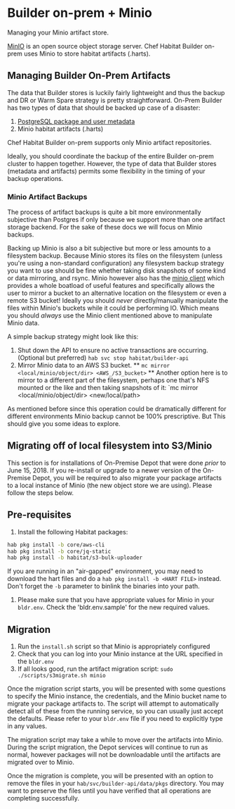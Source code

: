 # Builder on-prem + Minio

Managing your Minio artifact store.

[MinIO](https://min.io/) is an open source object storage server. Chef Habitat Builder on-prem uses Minio to store habitat artifacts (.harts).

## Managing Builder On-Prem Artifacts

The data that Builder stores is luckily fairly lightweight and thus the backup and DR or Warm Spare strategy is pretty straightforward. On-Prem Builder has two types of data that should be backed up case of a disaster:

1. [PostgreSQL package and user metadata](on-prem-docs/postgres.md#postgresql-data-backups)
1. Minio habitat artifacts (.harts)

Chef Habitat Builder on-prem supports only Minio artifact repositories.

Ideally, you should coordinate the backup of the entire Builder on-prem cluster to happen together. However, the type of data that Builder stores (metadata and artifacts) permits some flexibility in the timing of your backup operations.

### Minio Artifact Backups

The process of artifact backups is quite a bit more environmentally subjective than Postgres if only because we support more than one artifact storage backend. For the sake of these docs we will focus on Minio backups.

Backing up Minio is also a bit subjective but more or less amounts to a filesystem backup. Because Minio stores its files on the filesystem (unless you're using a non-standard configuration) any filesystem backup strategy you want to use should be fine whether taking disk snapshots of some kind or data  mirroring, and rsync. Minio however also has the [minio client](https://docs.min.io/docs/minio-client-quickstart-guide.html) which provides a whole boatload of useful features and specifically allows the user to mirror a bucket to an alternative location on the filesystem or even a remote S3 bucket! Ideally you should _never_ directly/manually manipulate the files within Minio's buckets while it could be performing IO. Which means you should _always_ use the Minio client mentioned above to manipulate Minio data.

A simple backup strategy might look like this:

1. Shut down the API to ensure no active transactions are occurring. (Optional but preferred)
        `hab svc stop habitat/builder-api`
1. Mirror Minio data to an AWS S3 bucket. **
        `mc mirror <local/minio/object/dir> <AWS_/S3_bucket>`
** Another option here is to mirror to a different part of the filesystem, perhaps one that's NFS mounted or the like and then taking snapshots of it:
        `mc mirror <local/minio/object/dir> <new/local/path>

As mentioned before since this operation could be dramatically different for different environments Minio backup cannot be 100% prescriptive. But This should give you some ideas to explore.

## Migrating off of local filesystem into S3/Minio

This section is for installations of On-Premise Depot that were done *prior* to June 15, 2018. If you re-install or upgrade to a newer version of the On-Premise Depot, you will be required to also migrate your package artifacts to a local instance of Minio (the new object store we are using). Please follow the steps below.

## Pre-requisites

1. Install the following Habitat packages:

```bash
hab pkg install -b core/aws-cli
hab pkg install -b core/jq-static
hab pkg install -b habitat/s3-bulk-uploader
```

If you are running in an "air-gapped" environment, you may need to download the hart files and do a `hab pkg install -b <HART FILE>` instead.  Don't forget the `-b` parameter to binlink the binaries into your path.

1. Please make sure that you have appropriate values for Minio in your `bldr.env`.  Check the 'bldr.env.sample' for the new required values.

## Migration

1. Run the `install.sh` script so that Minio is appropriately configured
1. Check that you can log into your Minio instance at the URL specified in the `bldr.env`
1. If all looks good, run the artifact migration script: `sudo ./scripts/s3migrate.sh minio`

Once the migration script starts, you will be presented with some questions to specify the Minio instance, the credentials, and the Minio bucket name to migrate your package artifacts to. The script will attempt to automatically detect all of these from the running service, so you can usually just accept the defaults. Please refer to your `bldr.env` file if you need to explicitly type in any values.

The migration script may take a while to move over the artifacts into Minio. During the script migration, the Depot services will continue to run as normal, however packages will not be downloadable until the artifacts are migrated over to Minio.

Once the migration is complete, you will be presented with an option to remove the files in your `hab/svc/builder-api/data/pkgs` directory. You may want to preserve the files until you have verified that all operations are completing successfully.

